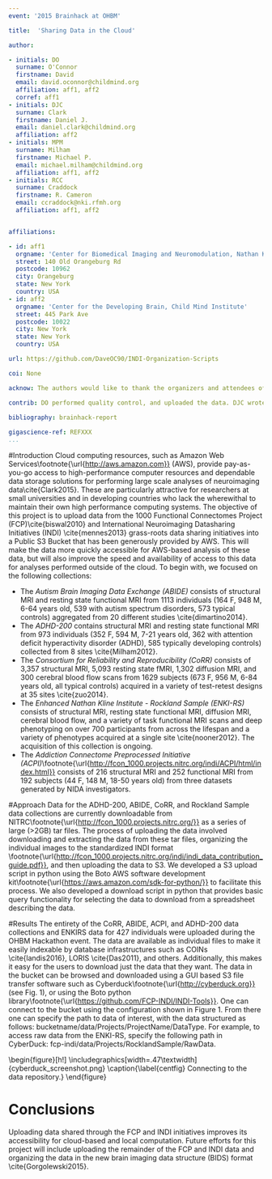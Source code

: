 ```yaml
---
event: '2015 Brainhack at OHBM'

title:  'Sharing Data in the Cloud'

author:

- initials: DO
  surname: O'Connor
  firstname: David
  email: david.oconnor@childmind.org
  affiliation: aff1, aff2
  corref: aff1
- initials: DJC
  surname: Clark
  firstname: Daniel J.
  email: daniel.clark@childmind.org
  affiliation: aff2
- initials: MPM
  surname: Milham
  firstname: Michael P.
  email: michael.milham@childmind.org
  affiliation: aff1, aff2
- initials: RCC
  surname: Craddock
  firstname: R. Cameron
  email: ccraddock@nki.rfmh.org
  affiliation: aff1, aff2


affiliations: 

- id: aff1
  orgname: 'Center for Biomedical Imaging and Neuromodulation, Nathan Kline Institute for Psychiatric Research'
  street: 140 Old Orangeburg Rd
  postcode: 10962
  city: Orangeburg
  state: New York
  country: USA
- id: aff2
  orgname: 'Center for the Developing Brain, Child Mind Institute'
  street: 445 Park Ave
  postcode: 10022
  city: New York
  state: New York
  country: USA

url: https://github.com/DaveOC90/INDI-Organization-Scripts

coi: None

acknow: The authors would like to thank the organizers and attendees of the OHBM Brainhack in Hawaii. This project was made possible by the S3 public bucket generously provided by Amazon Web Services.

contrib: DO performed quality control, and uploaded the data. DJC wrote code to interact with AWS, preprocessed and uploaded data. MPM and RCC lead the data collection and sharing projects. All of the authors contributed to writing the project report.
  
bibliography: brainhack-report

gigascience-ref: REFXXX
...
```


#Introduction
Cloud computing resources, such as Amazon Web Services\footnote{\url{http://aws.amazon.com}} (AWS), provide pay-as-you-go access to high-performance computer resources and dependable data storage solutions for performing large scale analyses of neuroimaging data\cite{Clark2015}. These are particularly attractive for researchers at small universities and in developing countries who lack the wherewithal to maintain their own high performance computing systems. The objective of this project is to upload data from the 1000 Functional Connectomes Project (FCP)\cite{biswal2010} and International Neuroimaging Datasharing Initiatives (INDI) \cite{mennes2013} grass-roots data sharing initiatives into a Public S3 Bucket that has been generously provided by AWS. This will make the data more quickly accessible for AWS-based analysis of these data, but will also improve the speed and availability of access to this data for analyses performed outside of the cloud. To begin with, we focused on the following collections:

- The *Autism Brain Imaging Data Exchange (ABIDE)* consists of structural MRI and resting state functional MRI from 1113 individuals (164 F, 948 M, 6-64 years old, 539 with autism spectrum disorders, 573 typical controls) aggregated from 20 different studies \cite{dimartino2014}.
- The *ADHD-200* contains structural MRI and resting state functional MRI from 973 individuals (352 F, 594 M, 7-21 years old, 362 with attention deficit hyperactivity disorder (ADHD), 585 typically developing controls) collected from 8 sites \cite{Milham2012}.
- The *Consortium for Reliability and Reproducibility (CoRR)* consists of 3,357 structural MRI, 5,093 resting state fMRI, 1,302 diffusion MRI, and 300 cerebral blood flow scans from 1629 subjects (673 F, 956 M, 6-84 years old, all typical controls) acquired in a variety of test-retest designs at 35 sites \cite{zuo2014}.
- The *Enhanced Nathan Kline Institute - Rockland Sample (ENKI-RS)* consists of structural MRI, resting state functional MRI, diffusion MRI, cerebral blood flow, and a variety of task functional MRI scans and deep phenotyping on over 700 participants from across the lifespan and a variety of phenotypes acquired at a single site \cite{nooner2012}. The acquisition of this collection is ongoing.
- The *Addiction Connectome Preprocessed Initiative (ACPI)*\footnote{\url{http://fcon_1000.projects.nitrc.org/indi/ACPI/html/index.html}} consists of 216 structural MRI and 252 functional MRI from 192 subjects (44 F, 148 M, 18-50 years old) from three datasets generated by NIDA investigators.

#Approach
Data for the ADHD-200, ABIDE, CoRR, and Rockland Sample data collections are currently downloadable from NITRC\footnote{\url{http://fcon_1000.projects.nitrc.org/}} as a series of large (>2GB) tar files. The process of uploading the data involved downloading and extracting the data from these tar files, organizing the individual images to the standardized INDI format \footnote{\url{http://fcon_1000.projects.nitrc.org/indi/indi_data_contribution_guide.pdf}}, and then uploading the data to S3. We developed a S3 upload script in python using the Boto AWS software development kit\footnote{\url{https://aws.amazon.com/sdk-for-python/}} to facilitate this process. We also developed a download script in python that provides basic query functionality for selecting the data to download from a spreadsheet describing the data.   

#Results
The entirety of the CoRR, ABIDE, ACPI, and ADHD-200 data collections and ENKIRS data for 427 individuals were uploaded during the OHBM Hackathon event. The data are available as individual files to make it easily indexable by database infrastructures such as COINs \cite{landis2016}, LORIS \cite{Das2011}, and others. Additionally, this makes it easy for the users to download just the data that they want.  The data in the bucket can be browsed and downloaded using a GUI based S3 file transfer software such as Cyberduck\footnote{\url{http://cyberduck.org}} (see Fig. 1), or using the Boto python library\footnote{\url{https://github.com/FCP-INDI/INDI-Tools}}. One can connect to the bucket using the configuration shown in Figure 1. From there one can specify the path to data of interest, with the data structured as follows: bucketname/data/Projects/ProjectName/DataType. For example, to access raw data from the ENKI-RS, specify the following path in CyberDuck: fcp-indi/data/Projects/RocklandSample/RawData.

\begin{figure}[h!]
  \includegraphics[width=.47\textwidth]{cyberduck_screenshot.png}
  \caption{\label{centfig} Connecting to the data repository.}
\end{figure}

# Conclusions
Uploading data shared through the FCP and INDI initiatives improves its accessibility for cloud-based and local computation. Future efforts for this project will include uploading the remainder of the FCP and INDI data and organizing the data in the new brain imaging data structure (BIDS) format \cite{Gorgolewski2015}.  
